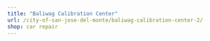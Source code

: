 ```yaml
---
title: "Baliwag Calibration Center"
url: /city-of-san-jose-del-monte/baliwag-calibration-center-2/
shop: car repair
---
```

